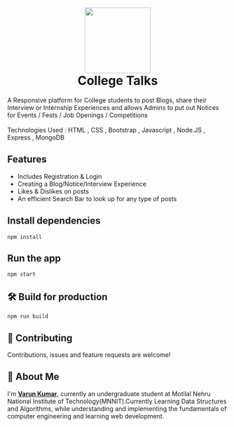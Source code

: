 <h1 align="center">
  <a href="https://github.com/jayantrana2001/CollegeTalks"><img src="https://www.americancampus.com/getmedia/b31fea34-7efa-4b9b-b22d-95f963cd589e/ACC-College-Talk-Logo?width=650&height=650&ext=.jpg" width="150"></a>
  <br>
  College Talks
</h1>

A Responsive platform for College students to post Blogs, share their Interview or Internship Experiences and allows Admins to put out Notices for Events / Fests / Job Openings / Competitions <br />
<br> Technologies Used : HTML , CSS , Bootstrap , Javascript , Node.JS , Express , MongoDB </br>

## Features
* Includes Registration & Login 
* Creating a Blog/Notice/Interview Experience
* Likes & Dislikes on posts
* An efficient Search Bar to look up for any type of posts


## Install dependencies
`npm install`

## Run the app
`npm start`

## 🛠 Build for production
`npm run build`

## 🤝 Contributing
Contributions, issues and feature requests are welcome!

## 🚀 About Me
I'm **[Varun Kumar](www.linkedin.com/in/jayant-rana-717318197)**, currently an undergraduate student at Motilal Nehru National Institute of Technology(MNNIT).Currently Learning Data Structures and Algorithms, while understanding and implementing the fundamentals of computer engineering and learning web development.
